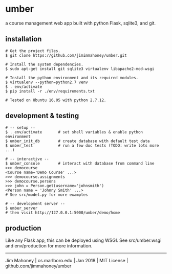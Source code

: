 umber
=====

a course management web app built with python Flask, sqlite3, and git.

installation
-------------

    # Get the project files.
    $ git clone https://github.com/jimimmahoney/umber.git
    
    # Install the system dependencies.
    $ sudo apt-get install git sqlite3 virtualenv libapache2-mod-wsgi

    # Install the python environment and its required modules.
    $ virtualenv --python=python2.7 venv
    $ . env/activate
    $ pip install -r ./env/requirements.txt

    # Tested on Ubuntu 16.05 with python 2.7.12.

development & testing
---------------------

    # -- setup --
    $ . env/activate       # set shell variables & enable python environment
    $ umber_init_db        # create database with default test data
    $ umber_test           # run a few doc tests (TODO: write lots more ...)

    # -- interactive --
    $ umber_console        # interact with database from command line
    >>> democourse
    <Course name='Demo Course' ...>
    >>> democourse.assignments
    >>> democourse.persons
    >>> john = Person.get(username='johnsmith')
    <Person name = 'Johnny Smith' ...>
    # See src/model.py for more examples

    # -- development server --
    $ umber_server
    # then visit http://127.0.0.1:5000/umber/demo/home

production
----------

Like any Flask app, this can be deployed using WSGI.  See
src/umber.wsgi and env/production for more information.

----------------------------------------------------------

Jim Mahoney | cs.marlboro.edu | Jan 2018 | MIT License | github.com/jimmahoney/umber
